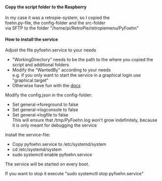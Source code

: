 #### Copy the script folder to the Raspberry
In my case it was a retropie-system, so I copied the  
foehn.py-file, the config-folder and the src-folder  
via SFTP to the folder "/home/pi/RetroPie/retropiemenu/PyFoehn"

#### How to install the service
Adjust the file pyfoehn.service to your needs
* "WorkingDirectory" needs to be the path to the where you copied the script and additional folders
* Modify the "WantedBy" according to your needs  
e.g. if you only want to start the service in a graphical login use "graphical.target"
* Otherwise have fun with the [docs](https://www.freedesktop.org/software/systemd/man/systemd.service.html)

Modify the config.json in the config-folder:
* Set general->foreground to false
* Set general->logconsole to false
* Set general->logfile to false  
This will ensure that /tmp/PyFoehn.log won't grow indefinitely, because it is only meant for debugging the service

Install the service-file:  
* Copy pyfoehn.service to /etc/systemd/system
* cd /etc/systemd/system
* sudo systemctl enable pyfoehn.service

The service will be started on every boot.

If you want to stop it execute "sudo systemctl stop pyfoehn.service"